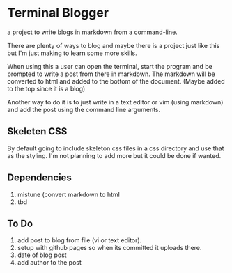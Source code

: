 # Terminal Blogger

a project to write blogs in markdown from a command-line.

There are plenty of ways to blog and maybe there is a project just like this but I'm just making to learn some more skills.

When using this a user can open the terminal, start the program and be prompted to write a post from there in markdown. The markdown will be converted to html and added to the bottom of the document. (Maybe added to the top since it is a blog)

Another way to do it is to just write in a text editor or vim (using markdown) and add the post using the command line arguments.

## Skeleten CSS
By default going to include skeleton css files in a css directory and use that as the styling. I'm not planning to add more but it could be done if wanted.


## Dependencies
1. mistune (convert markdown to html
2. tbd


## To Do
1. add post to blog from file (vi or text editor).
2. setup with github pages so when its committed it uploads there.
3. date of blog post
4. add author to the post

